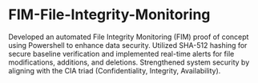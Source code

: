 # FIM-File-Integrity-Monitoring
Developed an automated File Integrity Monitoring (FIM) proof of concept using Powershell to enhance data security. 
Utilized SHA-512 hashing for secure baseline verification and implemented real-time alerts for file modifications, additions, and deletions. 
Strengthened system security by aligning with the CIA triad (Confidentiality, Integrity, Availability).
